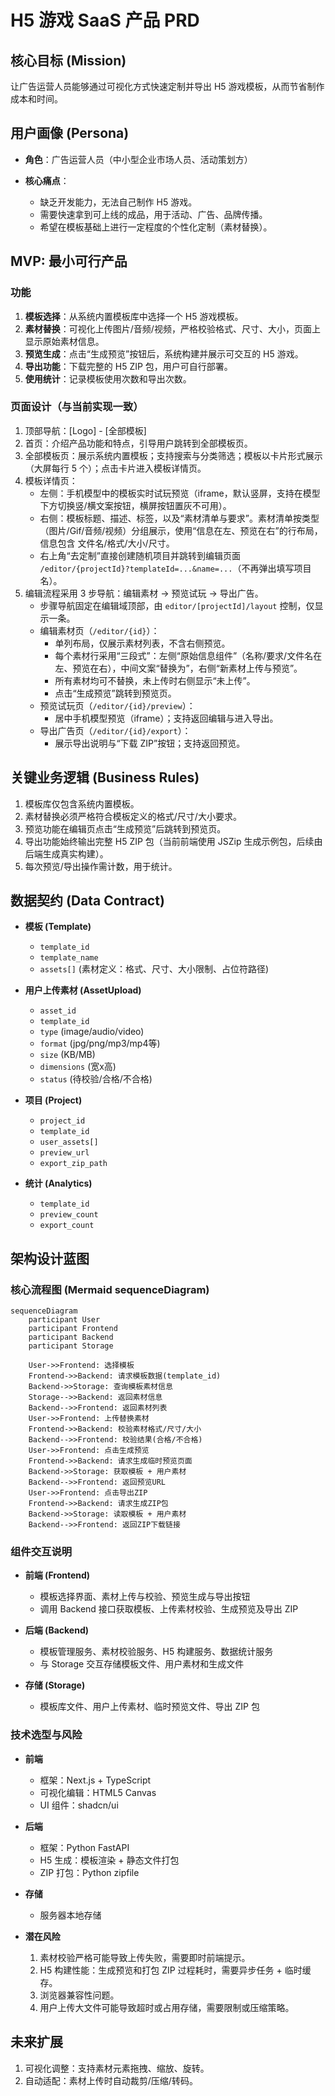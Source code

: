 # H5 游戏 SaaS 产品 PRD

## 核心目标 (Mission)

让广告运营人员能够通过可视化方式快速定制并导出 H5 游戏模板，从而节省制作成本和时间。

## 用户画像 (Persona)

* **角色**：广告运营人员（中小型企业市场人员、活动策划方）
* **核心痛点**：

  * 缺乏开发能力，无法自己制作 H5 游戏。
  * 需要快速拿到可上线的成品，用于活动、广告、品牌传播。
  * 希望在模板基础上进行一定程度的个性化定制（素材替换）。

## MVP: 最小可行产品
### 功能
1. **模板选择**：从系统内置模板库中选择一个 H5 游戏模板。
2. **素材替换**：可视化上传图片/音频/视频，严格校验格式、尺寸、大小，页面上显示原始素材信息。
3. **预览生成**：点击“生成预览”按钮后，系统构建并展示可交互的 H5 游戏。
4. **导出功能**：下载完整的 H5 ZIP 包，用户可自行部署。
5. **使用统计**：记录模板使用次数和导出次数。

### 页面设计（与当前实现一致）
1. 顶部导航：[Logo] - [全部模板]
2. 首页：介绍产品功能和特点，引导用户跳转到全部模板页。
3. 全部模板页：展示系统内置模板；支持搜索与分类筛选；模板以卡片形式展示（大屏每行 5 个）；点击卡片进入模板详情页。
4. 模板详情页：
   - 左侧：手机模型中的模板实时试玩预览（iframe，默认竖屏，支持在模型下方切换竖/横文案按钮，横屏按钮置灰不可用）。
   - 右侧：模板标题、描述、标签，以及“素材清单与要求”。素材清单按类型（图片/Gif/音频/视频）分组展示，使用“信息在左、预览在右”的行布局，信息包含 文件名/格式/大小/尺寸。
   - 右上角“去定制”直接创建随机项目并跳转到编辑页面 `/editor/{projectId}?templateId=...&name=...`（不再弹出填写项目名）。
5. 编辑流程采用 3 步导航：编辑素材 → 预览试玩 → 导出广告。
   - 步骤导航固定在编辑域顶部，由 `editor/[projectId]/layout` 控制，仅显示一条。
   - 编辑素材页（`/editor/{id}`）：
     - 单列布局，仅展示素材列表，不含右侧预览。
     - 每个素材行采用“三段式”：左侧“原始信息组件”（名称/要求/文件名在左、预览在右），中间文案“替换为”，右侧“新素材上传与预览”。
     - 所有素材均可不替换，未上传时右侧显示“未上传”。
     - 点击“生成预览”跳转到预览页。
   - 预览试玩页（`/editor/{id}/preview`）：
     - 居中手机模型预览（iframe）；支持返回编辑与进入导出。
   - 导出广告页（`/editor/{id}/export`）：
     - 展示导出说明与“下载 ZIP”按钮；支持返回预览。


## 关键业务逻辑 (Business Rules)

1. 模板库仅包含系统内置模板。
2. 素材替换必须严格符合模板定义的格式/尺寸/大小要求。
3. 预览功能在编辑页点击“生成预览”后跳转到预览页。
4. 导出功能始终输出完整 H5 ZIP 包（当前前端使用 JSZip 生成示例包，后续由后端生成真实构建）。
5. 每次预览/导出操作需计数，用于统计。

## 数据契约 (Data Contract)

* **模板 (Template)**

  * `template_id`
  * `template_name`
  * `assets[]` (素材定义：格式、尺寸、大小限制、占位符路径)

* **用户上传素材 (AssetUpload)**

  * `asset_id`
  * `template_id`
  * `type` (image/audio/video)
  * `format` (jpg/png/mp3/mp4等)
  * `size` (KB/MB)
  * `dimensions` (宽x高)
  * `status` (待校验/合格/不合格)

* **项目 (Project)**

  * `project_id`
  * `template_id`
  * `user_assets[]`
  * `preview_url`
  * `export_zip_path`

* **统计 (Analytics)**

  * `template_id`
  * `preview_count`
  * `export_count`


## 架构设计蓝图

### 核心流程图 (Mermaid sequenceDiagram)

```mermaid
sequenceDiagram
    participant User
    participant Frontend
    participant Backend
    participant Storage

    User->>Frontend: 选择模板
    Frontend->>Backend: 请求模板数据(template_id)
    Backend->>Storage: 查询模板素材信息
    Storage-->>Backend: 返回素材信息
    Backend-->>Frontend: 返回素材列表
    User->>Frontend: 上传替换素材
    Frontend->>Backend: 校验素材格式/尺寸/大小
    Backend-->>Frontend: 校验结果(合格/不合格)
    User->>Frontend: 点击生成预览
    Frontend->>Backend: 请求生成临时预览页面
    Backend->>Storage: 获取模板 + 用户素材
    Backend-->>Frontend: 返回预览URL
    User->>Frontend: 点击导出ZIP
    Frontend->>Backend: 请求生成ZIP包
    Backend->>Storage: 读取模板 + 用户素材
    Backend-->>Frontend: 返回ZIP下载链接
```

### 组件交互说明

* **前端 (Frontend)**

  * 模板选择界面、素材上传与校验、预览生成与导出按钮
  * 调用 Backend 接口获取模板、上传素材校验、生成预览及导出 ZIP

* **后端 (Backend)**

  * 模板管理服务、素材校验服务、H5 构建服务、数据统计服务
  * 与 Storage 交互存储模板文件、用户素材和生成文件

* **存储 (Storage)**

  * 模板库文件、用户上传素材、临时预览文件、导出 ZIP 包

### 技术选型与风险

* **前端**

  * 框架：Next.js + TypeScript
  * 可视化编辑：HTML5 Canvas
  * UI 组件：shadcn/ui

* **后端**

  * 框架：Python FastAPI
  * H5 生成：模板渲染 + 静态文件打包
  * ZIP 打包：Python zipfile

* **存储**

  * 服务器本地存储

* **潜在风险**

  1. 素材校验严格可能导致上传失败，需要即时前端提示。
  2. H5 构建性能：生成预览和打包 ZIP 过程耗时，需要异步任务 + 临时缓存。
  3. 浏览器兼容性问题。
  4. 用户上传大文件可能导致超时或占用存储，需要限制或压缩策略。

## 未来扩展
1. 可视化调整：支持素材元素拖拽、缩放、旋转。
2. 自动适配：素材上传时自动裁剪/压缩/转码。
